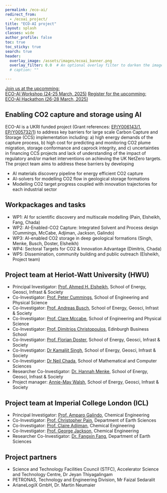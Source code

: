 ```yaml
---
permalink: /eco-ai/
redirect_from:
  - /ecoai_project/
title: "ECO-AI project"
layout: splash
classes: wide
author_profile: false
toc: true
toc_sticky: true
search: true
header:
  overlay_image: /assets/images/ecoai_banner.png
  overlay_filter: 0.0  # An optional overlay filter to darken the image (value is between 0 and 1)
  # caption: ""

---
```


<div class="clickable-boxes">
  <a href="/eco-ai/workshop/2025" class="box">Join us at the upcomming: <br>ECO-AI Workshop (24-25 March, 2025)</a>
  <a href="/eco-ai/hackathon/2025" class="box">Register for the upcomming: <br>ECO-AI Hackathon (26-28 March, 2025)</a>
</div>


## Enabling CO2 capture and storage using AI 
ECO-AI is a UKRI funded project (Grant references: [EP/Y006143/1](https://gtr.ukri.org/projects?ref=EP/Y006143/1), [EP/Y005732/1](https://gtr.ukri.org/projects?ref=EP/Y005732/1)) to address key barriers for large scale Carbon Capture and Storage (CCS) implementation including: a) high energy demands of the capture process, b) high cost for predicting and monitoring CO2 plume migration, storage conformance and caprock integrity, and c) uncertainties in financing CCS projects and lack of understanding of the impact of regulatory and/or market interventions on achieving the UK NetZero targets. The project team aims to address these barriers by developing
- AI materials discovery pipeline for energy efficient CO2 capture
- AI-solvers for modelling CO2 flow in geological storage formations
- Modelling CO2 target progress coupled with innovation trajectories for each industrial sector

<!-- <div style="background-color: #e6ffe6; padding: 10px; border: 3px solid #006400; display: inline-block; border-radius: 15px;">
<a href="/opportunities/"> <strong>We are hiring multiple PDRAs - checkout these opportunities </strong> </a>
</div> -->
<!-- ****
{: .notice--danger}
 -->


## Workpackages and tasks
- WP1: AI for scientific discovery and multiscale modelling (Pain, Elsheikh, Fang, Chada)
- WP2: AI-Enabled-CO2 Capture: Integrated Solvent and Process design (Cummings, McCabe, Adjiman, Jackson, Galindo)
- WP3: AI-enabled CO2 storage in deep geological formations (Singh, Menke, Busch, Doster, Elsheikh)
- WP4: Sectoral Targets for CO2 & Innovation Advantage (Dimitris, Chada)
- WP5: Dissemination, community building and public outreach (Elsheikh, Project team)

## Project team at Heriot-Watt University (HWU)

- Principal Investigator: [Prof. Ahmed H. Elsheikh](https://researchportal.hw.ac.uk/en/persons/ahmed-h-elsheikh), School of Energy, Geosci, Infrast & Society
- Co-Investigator: [Prof. Peter Cummings](https://researchportal.hw.ac.uk/en/persons/peter-cummings), School of Engineering and Physical Science
- Co-Investigator: [Prof. Andreas Busch](https://researchportal.hw.ac.uk/en/persons/andreas-busch), School of Energy, Geosci, Infrast & Society
- Co-Investigator: [Prof. Clare Mccabe](https://researchportal.hw.ac.uk/en/persons/clare-mccabe), School of Engineering and Physical Science
- Co-Investigator: [Prof. Dimitrios Christopoulos](https://researchportal.hw.ac.uk/en/persons/dimitrios-christopoulos), Edinburgh Business School 
- Co-Investigator: [Prof. Florian Doster](https://researchportal.hw.ac.uk/en/persons/florian-doster), School of Energy, Geosci, Infrast & Society
- Co-Investigator: [Dr Kamaljit Singh](https://researchportal.hw.ac.uk/en/persons/kamaljit-singh), School of Energy, Geosci, Infrast & Society
- Co-Investigator: [Dr Neil Chada](https://researchportal.hw.ac.uk/en/persons/neil-chada), School of Mathematical and Computer Sciences
- Researcher Co-Investigator: [Dr. Hannah Menke](https://researchportal.hw.ac.uk/en/persons/hannah-menke), School of Energy, Geosci, Infrast & Society
- Project manager: [Annie-May Walsh](https://www.linkedin.com/in/annie-may-walsh-37a247171/), School of Energy, Geosci, Infrast & Society

## Project team at Imperial College London (ICL)
- Principal Investigator: [Prof. Amparo Galindo](https://www.imperial.ac.uk/people/a.galindo), Chemical Engineering
- Co-Investigator: [Prof. Christopher Pain](https://www.imperial.ac.uk/people/c.pain), Department of Earth Sciences
- Co-Investigator: [Prof. Claire Adjiman](https://www.imperial.ac.uk/people/c.adjiman), Chemical Engineering
- Co-Investigator: [Prof. George Jackson](https://www.imperial.ac.uk/people/g.jackson), Chemical Engineering
- Researcher Co-Investigator: [Dr. Fangxin Fang](https://www.imperial.ac.uk/people/f.fang), Department of Earth Sciences

## Project partners
- Science and Technology Facilities Council (STFC), Accelerator Science and Technology Centre, Dr Jeyan Thiyagalingam
- PETRONAS, Technology and Engineering Division, Mr Faizal Sedaralit
- ArianeLogiX GmbH, Dr. Martin Neumaier



<!-- ## test code embedding

```python
def foo():
    if not bar:
        return True
```
### Figures in the text:

{% include figure image_path="/assets/images/unsplash-image-1.jpg" alt="this is a placeholder image" caption="This is a figure caption." %} -->
